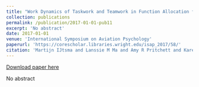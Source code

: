 ```yaml
---
title: "Work Dynamics of Taskwork and Teamwork in Function Allocation for Manned Spaceflight Operations"
collection: publications
permalink: /publication/2017-01-01-pub11
excerpt: 'No abstract'
date: 2017-01-01
venue: 'International Symposium on Aviation Psychology'
paperurl: 'https://corescholar.libraries.wright.edu/isap_2017/58/'
citation: 'Martijn IJtsma and Lanssie M Ma and Amy R Pritchett and Karen M Feigh (2017). Work Dynamics of Taskwork and Teamwork in Function Allocation for Manned Spaceflight Operations. In International Symposium on Aviation Psychology'
---
```


<a href='https://corescholar.libraries.wright.edu/isap_2017/58/'>Download paper here</a>

No abstract
